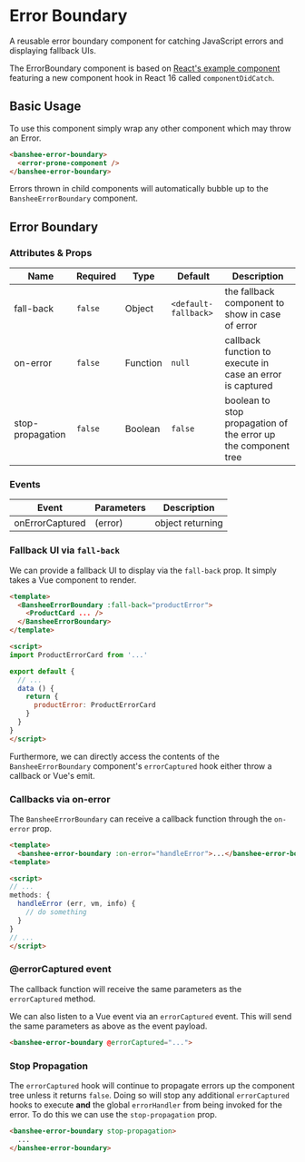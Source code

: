 # Error Boundary

A reusable error boundary component for catching JavaScript errors and displaying fallback UIs.

The ErrorBoundary component is based on [React's example component](https://reactjs.org/blog/2017/07/26/error-handling-in-react-16.html) featuring a new component hook in React 16 called `componentDidCatch`.

## Basic Usage

To use this component simply wrap any other component which may throw an Error.

```html
<banshee-error-boundary>
  <error-prone-component />
</banshee-error-boundary>
```

Errors thrown in child components will automatically bubble up to the `BansheeErrorBoundary` component.

## Error Boundary

### Attributes & Props

| Name | Required | Type | Default | Description |
| ---  | ---      | ---  | ---     | ---         |
| fall-back | `false` | Object | `<default-fallback>` | the fallback component to show in case of error |
| on-error | `false` | Function | `null` | callback function to execute in case an error is captured |
| stop-propagation | `false` | Boolean | `false` | boolean to stop propagation of the error up the component tree |

### Events

| Event | Parameters | Description |
| ---   | ---        | ---         |
| onErrorCaptured | (error) | object returning  |

### Fallback UI via `fall-back`

We can provide a fallback UI to display via the `fall-back` prop.  It simply takes a Vue component to render.

```html
<template>
  <BansheeErrorBoundary :fall-back="productError">
    <ProductCard ... />
  </BansheeErrorBoundary>
</template>

<script>
import ProductErrorCard from '...'

export default {
  // ...
  data () {
    return {
      productError: ProductErrorCard
    }
  }
}
</script>
```

Furthermore, we can directly access the contents of the `BansheeErrorBoundary` component's `errorCaptured` hook either throw a callback or Vue's emit.

### Callbacks via on-error

The `BansheeErrorBoundary` can receive a callback function through the `on-error` prop.

```html
<template>
  <banshee-error-boundary :on-error="handleError">...</banshee-error-boundary>
<template>

<script>
// ...
methods: {
  handleError (err, vm, info) {
    // do something
  }
}
// ...
</script>
```

### @errorCaptured event

The callback function will receive the same parameters as the `errorCaptured` method.

We can also listen to a Vue event via an `errorCaptured` event.  This will send the same parameters as above as the event payload.

```html
<banshee-error-boundary @errorCaptured="...">
```

### Stop Propagation

The `errorCaptured` hook will continue to propagate errors up the component tree unless it returns `false`.  Doing so will stop any additional `errorCaptured` hooks to execute **and** the global `errorHandler` from being invoked for the error.  To do this we can use the `stop-propagation` prop.

```html
<banshee-error-boundary stop-propagation>
  ...
</banshee-error-boundary>
```